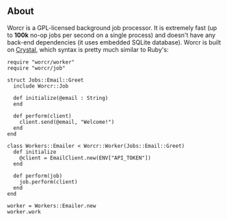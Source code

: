 ## About

Worcr is a GPL-licensed background job processor. It is extremely fast (up to **100k** no-op jobs per second on a single process) and doesn't have any back-end dependencies (it uses embedded SQLite database). Worcr is built on [Crystal](https://crystal-lang.org), which syntax is pretty much similar to Ruby's:

```crystal
require "worcr/worker"
require "worcr/job"

struct Jobs::Email::Greet
  include Worcr::Job
  
  def initialize(@email : String)
  end
  
  def perform(client)
    client.send(@email, "Welcome!")
  end
end

class Workers::Emailer < Worcr::Worker(Jobs::Email::Greet)
  def initialize
    @client = EmailClient.new(ENV["API_TOKEN"])
  end
  
  def perform(job)
    job.perform(client)
  end
end

worker = Workers::Emailer.new
worker.work
```
